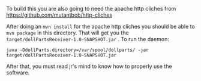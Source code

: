 To build this you are also going to need the apache http cliches from
https://github.com/mutantbob/http-cliches

After doing an `mvn install` for the apache http cliches you should be
able to `mvn package` in this directory.  That will get you the `target/dollPartsReceiver-1.0-SNAPSHOT.jar` .  To run the daemon:

    java -DdollParts.directory=/var/spool/dollparts/ -jar target/dollPartsReceiver-1.0-SNAPSHOT.jar

After that, you must read jr's mind to know how to properly use the
software.
